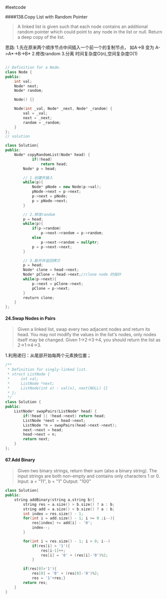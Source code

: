 #leetcode

####138.Copy List with Random Pointer
>A linked list is given such that each node contains an additional random pointer which could point to any node in the list or null.
Return a deep copy of the list.

思路: 
1.先在原来两个顺序节点中间插入一个前一个的复制节点，
        如A->B   变为   A->A*->B->B*
      2.修改random
      3.分离
      时间复杂度O(n),空间复杂度O(1)
```cpp

// Definition for a Node.
class Node {
public:
    int val;
    Node* next;
    Node* random;

    Node() {}

    Node(int _val, Node* _next, Node* _random) {
        val = _val;
        next = _next;
        random = _random;
    }
};
// solution

class Solution{
public:
    Node* copyRandomList(Node* head) {
            if(!head) 
                return head;
        Node* p = head;

        // 1.创建并插入
        while(p){
            Node* pNode = new Node(p->val);
            pNode->next = p->next;
            p->next = pNode;
            p = pNode->next;
        }

        // 2.修改random
        p = head;
        while(p){
            if(p->random)
                p->next->random = p->random;
            else 
                p->next->random = nullptr;
            p = p->next->next;
        }

        // 3.断开并返回拷贝
        p = head;
        Node* clone = head->next;
        Node* pClone = head->next;//clone node 的指针
        while(p->next){
            p->next = pClone->next;
            pClone = p->next;
        }
        reuturn clone;
    }
};
```
#### 24.Swap Nodes in Pairs
> Given a linked list, swap every two adjacent nodes and return its head.
You may not modify the values in the list's nodes, only nodes itself may be changed.
> Given 1->2->3->4, you should return the list as 2->1->4->3.

1.利用递归：从尾部开始每两个元素换位置；

```cpp
/**
 * Definition for singly-linked list.
 * struct ListNode {
 *     int val;
 *     ListNode *next;
 *     ListNode(int x) : val(x), next(NULL) {}
 * };
 */
class Solution {
public:
    ListNode* swapPairs(ListNode* head) {
        if(!head || !head->next) return head;
        ListNode *next = head->next;
        ListNode *n = swapPairs(head->next->next);
        next->next = head;
        head->next = n;
        return next;
    }        
};
```
#### 67.Add Binary
>Given two binary strings, return their sum (also a binary string).
The input strings are both non-empty and contains only characters 1 or 0.
>Input: a = "11", b = "1"
Output: "100"

```cpp
class Solution{
public:
    string addBinary(string a,string b){
        string res = a.size() > b.size() ? a : b;
        string add = a.size() < b.size() ? a : b;
        int index = res.size() - 1;
        for(int i = add.size() - 1; i >= 0 ;i--){
            res[index] += add[i] - '0';
            index--;
        }

        for(int i = res.size() - 1; i > 0; i--)
            if(res[i] > '1'){
                res[i-1]++;
                res[i] = '0' + (res[i]-'0')%2;
            }

        if(res[0]>'1'){
            res[0] = '0' + (res[0]-'0')%2;
            res = '1'+res;}
        return res;
    }
}
```
